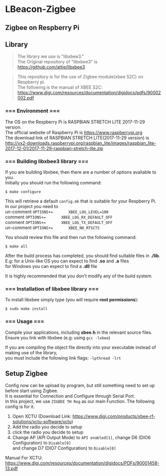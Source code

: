 # LBeacon-Zigbee
## Zigbee on Respberry Pi

## Library

> The library we use is "libxbee3."<br />
> The Original repository of "libxbee3" is https://github.com/attie/libxbee3

> This repository is for the use of Zigbee module(xbee S2C) on Respberry pi.<br />
The following is the manual of XBEE S2C: <br />
https://www.digi.com/resources/documentation/digidocs/pdfs/90002002.pdf


### === Environment ===
The OS on the Respberry Pi is RASPBIAN STRETCH LITE 2017-11-29 version.<br />
The official website of Raspberry Pi is https://www.raspberrypi.org<br />
The download link of RASPBIAN STRETCH LITE(2017-11-29 version) is <br />http://vx2-downloads.raspberrypi.org/raspbian_lite/images/raspbian_lite-2017-12-01/2017-11-29-raspbian-stretch-lite.zip


### === Building libxbee3 library ===
If you are building libxbee, then there are a number of options avaliable to you.<br />
Initially you should run the following command:
<pre><code>$ make configure</code></pre>
	
This will retrieve a default `config.mk` that is suitable for your Respberry Pi.<br />
In our project you need to<br />
un-comment `OPTIONS+=       XBEE_LOG_LEVEL=100`<br />
comment `OPTIONS+=       XBEE_LOG_RX_DEFAULT_OFF`<br />
comment `OPTIONS+=       XBEE_LOG_TX_DEFAULT_OFF`<br />
un-comment `OPTIONS+=       XBEE_NO_RTSCTS`<br />

You should review this file and then run the following command:
<pre><code>$ make all</code></pre>

After the build process has completed, you should find suitable files in **./lib**.<br />
E.g: for a Unix-like OS you can expect to find **.so** and **.a** files<br />
        for Windows you can expect to find a **.dll** file<br />

It is highly recommended that you don't modify any of the build system.


### === Installation of libxbee library ===
To install libxbee simply type (you will require **root permissions**):
<pre><code>$ sudo make install</code></pre>


### === Usage ===
Compile your applications, including **xbee.h** in the relevant source files.<br />
Ensure you link with libxbee (e.g: using `gcc -lxbee`)

If you are compiling the object file directly into your executable instead
of making use of the library,<br />you must include the following link flags:
`-lpthread -lrt`<br />

## Setup Zigbee
Config now can be upload by program, but still something need to set up before start using Zigbee. <br />
It is essential for Connection and Configure through Serial Port. <br />
In this project, we use `ZIGBEE TH Reg` as our main Function. The following config is for it.

1. Open XCTU (Download Link: https://www.digi.com/products/xbee-rf-solutions/xctu-software/xctu)<br />
2. Add the radio you decide to setup<br />
3. click the radio you decide to setup<br />
4. Change AP (API Output Mode) to `API enabled[1]`, change D6 (DIO6 Configuration) to `Disable[0]` <br />
   and change D7 (DIO7 Configuration) to `Disable[0]`<br />
   
Manual For XCTU: https://www.digi.com/resources/documentation/digidocs/PDFs/90001458-13.pdf
